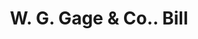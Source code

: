 ---
doi: 10.7916/D8FJ3TW9
date_other: '1890'
date_other_textual: 1890-1899
form: printed ephemera
genre:
- Invoices
name:
- W. G. Gage & Co.
object_in_context_url: https://biggert.cul.columbia.edu/items/view/ave_biggert_00920
subject_hierarchical_geographic:
- Fulton, New York, United States
subject_name:
- W. G. Gage & Co.
title: W. G. Gage & Co.. Bill
sort_title: W. G. Gage & Co.. Bill
call_number: ave_biggert_00920
coordinates:
- 43.316111111111105,-76.41833333333334
pid: ave_biggert_00920
identifiers: ave_biggert_00920
thumbnail: false
permalink: /biggert/ave_biggert_00920/
layout: iiif-image-page
---